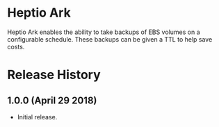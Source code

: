 # Heptio Ark

Heptio Ark enables the ability to take backups of EBS volumes on a configurable
schedule. These backups can be given a TTL to help save costs.

# Release History

## 1.0.0 (April 29 2018)

* Initial release.

